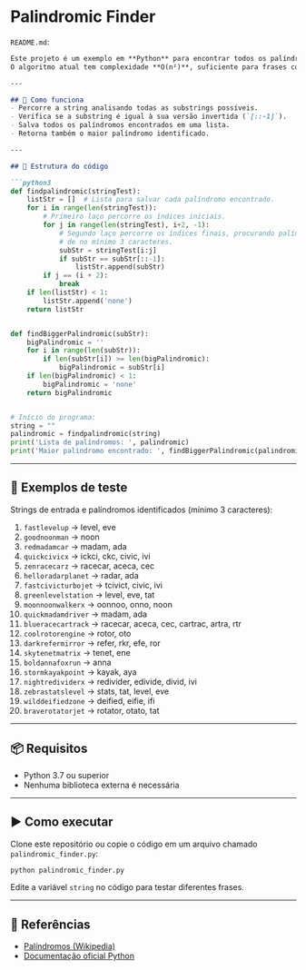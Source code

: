 # Palindromic Finder 
`README.md`:
````markdown
Este projeto é um exemplo em **Python** para encontrar todos os palíndromos em uma string **sem espaços** e identificar o maior palíndromo encontrado.  
O algoritmo atual tem complexidade **O(n²)**, suficiente para frases curtas e médias.

---

## 🚀 Como funciona
- Percorre a string analisando todas as substrings possíveis.
- Verifica se a substring é igual à sua versão invertida (`[::-1]`).
- Salva todos os palíndromos encontrados em uma lista.
- Retorna também o maior palíndromo identificado.

---

## 📂 Estrutura do código

```python3
def findpalindromic(stringTest):
    listStr = []  # Lista para salvar cada palíndromo encontrado.
    for i in range(len(stringTest)):
        # Primeiro laço percorre os índices iniciais.
        for j in range(len(stringTest), i+2, -1):
            # Segundo laço percorre os índices finais, procurando palíndromos
            # de no mínimo 3 caracteres.
            subStr = stringTest[i:j]
            if subStr == subStr[::-1]:
                listStr.append(subStr)
        if j == (i + 2):
            break
    if len(listStr) < 1:
        listStr.append('none')
    return listStr


def findBiggerPalindromic(subStr):
    bigPalindromic = ''
    for i in range(len(subStr)):
        if len(subStr[i]) >= len(bigPalindromic):
            bigPalindromic = subStr[i]
    if len(bigPalindromic) < 1:
        bigPalindromic = 'none'
    return bigPalindromic


# Início do programa:
string = ""
palindromic = findpalindromic(string)
print('Lista de palíndromos: ', palindromic)
print('Maior palíndromo encontrado: ', findBiggerPalindromic(palindromic))
````

---

## 🧪 Exemplos de teste

Strings de entrada e palíndromos identificados (mínimo 3 caracteres):

1. `fastlevelup` → level, eve
2. `goodnoonman` → noon
3. `redmadamcar` → madam, ada
4. `quickcivicx` → ickci, ckc, civic, ivi
5. `zenracecarz` → racecar, aceca, cec
6. `helloradarplanet` → radar, ada
7. `fastcivicturbojet` → tcivict, civic, ivi
8. `greenlevelstation` → level, eve, tat
9. `moonnoonwalkerx` → oonnoo, onno, noon
10. `quickmadamdriver` → madam, ada
11. `blueracecartrack` → racecar, aceca, cec, cartrac, artra, rtr
12. `coolrotorengine` → rotor, oto
13. `darkrefermirror` → refer, rkr, efe, ror
14. `skytenetmatrix` → tenet, ene
15. `boldannafoxrun` → anna
16. `stormkayakpoint` → kayak, aya
17. `nightredividerx` → redivider, edivide, divid, ivi
18. `zebrastatslevel` → stats, tat, level, eve
19. `wilddeifiedzone` → deified, eifie, ifi
20. `braverotatorjet` → rotator, otato, tat

---

## 📦 Requisitos

* Python 3.7 ou superior
* Nenhuma biblioteca externa é necessária

---

## ▶️ Como executar

Clone este repositório ou copie o código em um arquivo chamado `palindromic_finder.py`:

```bash
python palindromic_finder.py
```

Edite a variável `string` no código para testar diferentes frases.

---

## 📘 Referências

* [Palíndromos (Wikipedia)](https://pt.wikipedia.org/wiki/Pal%C3%ADndromo)
* [Documentação oficial Python](https://docs.python.org/3/)